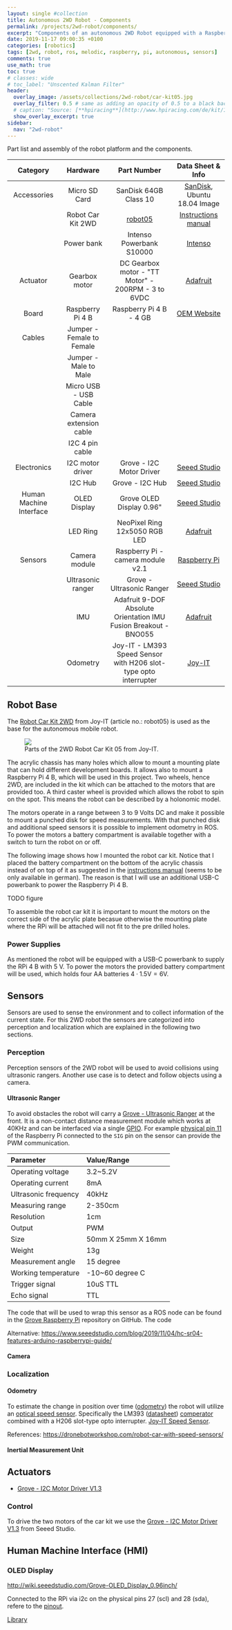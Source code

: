 ```yaml
---
layout: single #collection
title: Autonomous 2WD Robot - Components
permalink: /projects/2wd-robot/components/
excerpt: "Components of an autonomous 2WD Robot equipped with a Raspberry Pi 4 B running ROS melodic to sense and act in an environment."
date: 2019-11-17 09:00:35 +0100
categories: [robotics]
tags: [2wd, robot, ros, melodic, raspberry, pi, autonomous, sensors]
comments: true
use_math: true
toc: true
# classes: wide
# toc_label: "Unscented Kalman Filter"
header:
  overlay_image: /assets/collections/2wd-robot/car-kit05.jpg
  overlay_filter: 0.5 # same as adding an opacity of 0.5 to a black background
  # caption: "Source: [**hpiracing**](http://www.hpiracing.com/de/kit/114343)"
  show_overlay_excerpt: true
sidebar:
  nav: "2wd-robot"
---
```


Part list and assembly of the robot platform and the components.

| Category     | Hardware          | Part Number                                       | Data Sheet & Info       |
|:------------:|:-----------------:|:-------------------------------------------------:|:-----------------------:|
| Accessories  | Micro SD Card     | SanDisk 64GB Class 10                             | [SanDisk](), Ubuntu 18.04 Image |
|              | Robot Car Kit 2WD | [robot05](https://joy-it.net/en/products/robot05) | [Instructions manual](https://joy-it.net/files/files/Produkte/robot05/Robot05-Anleitung.pdf) |
|              | Power bank        | Intenso Powerbank S10000                          | [Intenso](https://www.intenso.de/en/products/powerbanks/powerbank-s10000) |
| Actuator     | Gearbox motor     | DC Gearbox motor - "TT Motor" - 200RPM - 3 to 6VDC | [Adafruit](https://www.adafruit.com/product/3777) |
| Board        | Raspberry Pi 4 B  | Raspberry Pi 4 B - 4 GB                           | [OEM Website](https://www.raspberrypi.org/products/raspberry-pi-4-model-b/) |
| Cables       | Jumper - Female to Female |                                           |                         |
|              | Jumper - Male to Male     |                                           |                         |
|              | Micro USB - USB Cable     |                                           |                         |
|              | Camera extension cable    |                                           |                         |
|              | I2C 4 pin cable           |                                           |                         |
| Electronics  | I2C motor driver          | Grove - I2C Motor Driver                  | [Seeed Studio](http://wiki.seeedstudio.com/Grove-I2C_Motor_Driver_V1.3/) |
|              | I2C Hub                   | Grove - I2C Hub                           | [Seeed Studio](http://wiki.seeedstudio.com/Grove-I2C_Hub/) |
| Human Machine Interface | OLED Display   | Grove OLED Display 0.96"                  | [Seeed Studio](http://wiki.seeedstudio.com/Grove-OLED_Display_0.96inch/) |
|              | LED Ring                  | NeoPixel Ring 12x5050 RGB LED             |  [Adafruit](https://www.adafruit.com/product/1643) |
| Sensors      | Camera module             | Raspberry Pi - camera module v2.1         | [Raspberry Pi](https://www.raspberrypi.org/documentation/usage/camera/) |
|              | Ultrasonic ranger         | Grove - Ultrasonic Ranger                 | [Seeed Studio](http://wiki.seeedstudio.com/Grove-Ultrasonic_Ranger/) | 
|              | IMU                       | Adafruit 9-DOF Absolute Orientation IMU Fusion Breakout - BNO055 | [Adafruit](https://www.adafruit.com/product/2472) |
|              | Odometry                  | Joy-IT - LM393 Speed Sensor with H206 slot-type opto interrupter | [Joy-IT](https://joy-it.net/en/products/SEN-Speed) |



## Robot Base

The [Robot Car Kit 2WD](https://joy-it.net/en/products/robot05) from Joy-IT (article no.: robot05) is used as the base for the autonomous mobile robot. 

<figure>
    <a href="/assets/collections/2wd-robot/car-kit05.jpg"><img src="/assets/collections/2wd-robot/car-kit05.jpg"></a>
    <figcaption>Parts of the 2WD Robot Car Kit 05 from Joy-IT.</figcaption>
</figure>

The acrylic chassis has many holes which allow to mount a mounting plate that can hold different development boards.
It allows also to mount a Raspberry Pi 4 B, which will be used in this project. Two wheels, hence 2WD, are included in the kit which can be attached to the motors that are provided too. A third caster wheel is provided which allows the robot to spin on the spot. This means the robot can be described by a holonomic model. 

The motors operate in a range between 3 to 9 Volts DC and make it possible to mount a punched disk for speed measurements. 
With that punched disk and additional speed sensors it is possible to implement odometry in ROS. 
To power the motors a battery compartment is available together with a switch to turn the robot on or off.


The following image shows how I mounted the robot car kit. Notice that I placed the battery compartment on the bottom of 
the acrylic chassis instead of on top of it as suggested in the [instructions manual](https://joy-it.net/files/files/Produkte/robot05/Robot05-Anleitung.pdf) (seems to be only available in german). 
The reason is that I will use an additional USB-C powerbank to power the Raspberry Pi 4 B.

TODO figure

To assemble the robot car kit it is important to mount the motors on the correct side of the acrylic plate becasue otherwise
the mounting plate where the RPi will be attached will not fit to the pre drilled holes.

### Power Supplies

As mentioned the robot will be equipped with a USB-C powerbank to supply the RPi 4 B with 5 V. 
To power the motors the provided battery compartment will be used, which holds four AA batteries $4 \cdot 1.5\text{V} = 6\text{V}$.

## Sensors

Sensors are used to sense the environment and to collect information of the current state.
For this 2WD robot the sensors are categorized into perception and localization which are explained in the following two sections.

### Perception

Perception sensors of the 2WD robot will be used to avoid collisions using ultrasonic rangers.
Another use case is to detect and follow objects using a camera.

#### Ultrasonic Ranger

To avoid obstacles the robot will carry a [Grove - Ultrasonic Ranger](http://wiki.seeedstudio.com/Grove-Ultrasonic_Ranger/)
at the front. It is a non-contact distance measurement module which works at 40KHz and can be interfaced via a single [GPIO](https://www.raspberrypi.org/documentation/usage/gpio/). For example [physical pin 11](https://pinout.xyz/pinout/pin11_gpio17) of the Raspberry Pi connected to the `SIG` pin on the sensor can provide the PWM communication.

|Parameter|	Value/Range|
|:------|:------------------|
|Operating voltage|	3.2~5.2V|
|Operating current|	8mA|
|Ultrasonic frequency|	40kHz|
|Measuring range|	2-350cm|
|Resolution|	1cm|
|Output|PWM|
|Size|50mm X 25mm X 16mm|
|Weight|13g|
|Measurement angle|15 degree|
|Working temperature|-10~60 degree C|
|Trigger signal|10uS TTL|
|Echo signal|TTL|

The code that will be used to wrap this sensor as a ROS node can be found in the [Grove Raspberry Pi](https://github.com/Seeed-Studio/Grove-RaspberryPi/blob/master/Grove%20-%20Ultrasonic%20Ranger/ultrasonic.py) repository on GitHub. The code 

Alternative: https://www.seeedstudio.com/blog/2019/11/04/hc-sr04-features-arduino-raspberrypi-guide/

#### Camera


### Localization

#### Odometry

To estimate the change in position over time ([odometry](https://en.wikipedia.org/wiki/Odometry)) the robot will
utilize an [optical speed sensor](https://en.wikipedia.org/wiki/Wheel_speed_sensor#Optical_sensor). 
Specifically the LM393 ([datasheet](http://www.ti.com/lit/ds/symlink/lm2903-n.pdf)) [comperator](https://en.wikipedia.org/wiki/Comparator) combined with a H206 slot-type opto interrupter. [Joy-IT Speed Sensor](https://joy-it.net/en/products/SEN-Speed).

References:
https://dronebotworkshop.com/robot-car-with-speed-sensors/


#### Inertial Measurement Unit






## Actuators

- [Grove - I2C Motor Driver V1.3](http://wiki.seeedstudio.com/Grove-I2C_Motor_Driver_V1.3/)

### Control

To drive the two motors of the car kit we use the 
[Grove - I2C Motor Driver V1.3](http://wiki.seeedstudio.com/Grove-I2C_Motor_Driver_V1.3/) from Seeed Studio.


## Human Machine Interface (HMI)

### OLED Display

http://wiki.seeedstudio.com/Grove-OLED_Display_0.96inch/

Connected to the RPi via i2c on the physical pins 27 (scl) and 28 (sda), refere to the [pinout](https://pinout.xyz/pinout/i2c).

[Library](https://github.com/DexterInd/GrovePi/blob/master/Software/Python/grove_i2c_oled_128_64/grove_128_64_oled.py)
